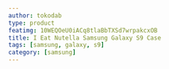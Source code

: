 ```yaml
---
author: tokodab
type: product
featimg: 10WEQOeU0iACq8tlaBbTXSd7wrpakcxOB
title: I Eat Nutella Samsung Galaxy S9 Case
tags: [samsung, galaxy, s9]
category: [samsung]
---
```

